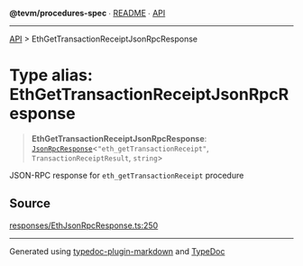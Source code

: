 **@tevm/procedures-spec** ∙ [README](../README.md) ∙ [API](../API.md)

***

[API](../API.md) > EthGetTransactionReceiptJsonRpcResponse

# Type alias: EthGetTransactionReceiptJsonRpcResponse

> **EthGetTransactionReceiptJsonRpcResponse**: [`JsonRpcResponse`](JsonRpcResponse.md)\<`"eth_getTransactionReceipt"`, `TransactionReceiptResult`, `string`\>

JSON-RPC response for `eth_getTransactionReceipt` procedure

## Source

[responses/EthJsonRpcResponse.ts:250](https://github.com/evmts/tevm-monorepo/blob/main/core/procedures-spec/src/responses/EthJsonRpcResponse.ts#L250)

***
Generated using [typedoc-plugin-markdown](https://www.npmjs.com/package/typedoc-plugin-markdown) and [TypeDoc](https://typedoc.org/)

